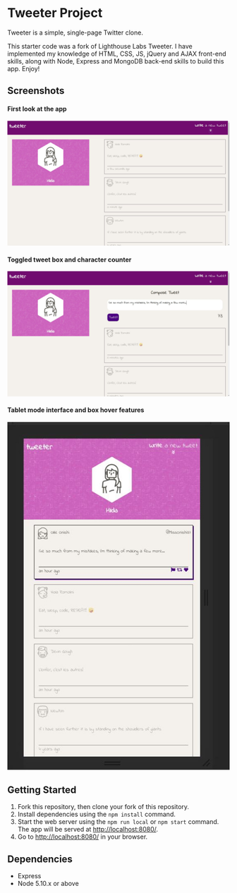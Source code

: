 # Tweeter Project

Tweeter is a simple, single-page Twitter clone.

This starter code was a fork of Lighthouse Labs Tweeter. I have implemented my knowledge of HTML, CSS, JS, jQuery and AJAX front-end skills, along with Node, Express and MongoDB back-end skills to build this app. Enjoy!

## Screenshots
#### First look at the app
!['First look at the app'](https://github.com/hildakh/tweeter/blob/master/docs/first-look.jpeg?raw=true)

#### Toggled tweet box and character counter
!['Toggled tweet box and character counter'](https://github.com/hildakh/tweeter/blob/master/docs/composebox-counter.jpeg?raw=true)

#### Tablet mode interface and box hover features
!['tablet mode interface and box hover features'](https://github.com/hildakh/tweeter/blob/master/docs/hover-tablet.jpg?raw=true)

## Getting Started

1. Fork this repository, then clone your fork of this repository.
2. Install dependencies using the `npm install` command.
3. Start the web server using the `npm run local` or `npm start` command. The app will be served at <http://localhost:8080/>.
4. Go to <http://localhost:8080/> in your browser.

## Dependencies

- Express
- Node 5.10.x or above


